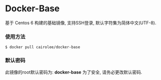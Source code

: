 Docker-Base
===========

基于 Centos 6 构建的基础镜像, 支持SSH登录, 默认字符集为简体中文(UTF-8).

### 使用方法

	$ docker pull cairolee/docker-base

### 默认密码

此镜像的root默认密码为: **docker-base** 为了安全, 请务必更改默认密码.
